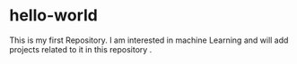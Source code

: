 # hello-world
This is my first Repository.
I am interested in machine Learning and will add projects related to it in this repository .
